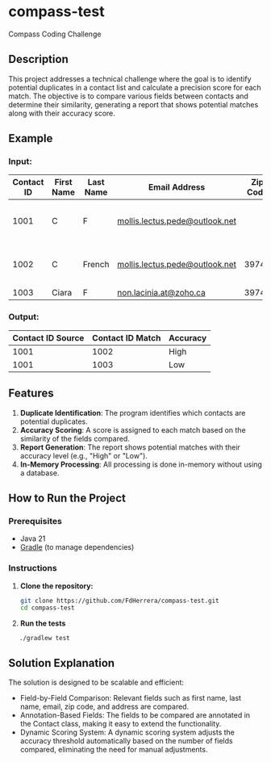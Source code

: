 # compass-test

Compass Coding Challenge

## Description

This project addresses a technical challenge where the goal is to identify potential duplicates in a contact list and
calculate a precision score for each match. The objective is to compare various fields between contacts and determine
their similarity, generating a report that shows potential matches along with their accuracy score.

## Example

### Input:

| Contact ID | First Name | Last Name | Email Address                  | Zip Code | Address              |
|------------|------------|-----------|--------------------------------|----------|----------------------|
| 1001       | C          | F         | mollis.lectus.pede@outlook.net |          | 449-6990 Tellus. Rd. |
| 1002       | C          | French    | mollis.lectus.pede@outlook.net | 39746    | 449-6990 Tellus. Rd. |
| 1003       | Ciara      | F         | non.lacinia.at@zoho.ca         | 39746    |                      |

### Output:

| Contact ID Source | Contact ID Match | Accuracy |
|-------------------|------------------|----------|
| 1001              | 1002             | High     |
| 1001              | 1003             | Low      |

## Features

1. **Duplicate Identification**: The program identifies which contacts are potential duplicates.
2. **Accuracy Scoring**: A score is assigned to each match based on the similarity of the fields compared.
3. **Report Generation**: The report shows potential matches with their accuracy level (e.g., "High" or "Low").
4. **In-Memory Processing**: All processing is done in-memory without using a database.

## How to Run the Project

### Prerequisites

- Java 21
- [Gradle](https://gradle.org/) (to manage dependencies)

### Instructions

1. **Clone the repository:**

   ```bash
   git clone https://github.com/FdHerrera/compass-test.git
   cd compass-test
   ```

2. **Run the tests**

```
   ./gradlew test
```

## Solution Explanation

The solution is designed to be scalable and efficient:

* Field-by-Field Comparison: Relevant fields such as first name, last name, email, zip code, and address are compared.
* Annotation-Based Fields: The fields to be compared are annotated in the Contact class, making it easy to extend the
  functionality.
* Dynamic Scoring System: A dynamic scoring system adjusts the accuracy threshold automatically based on the number of
  fields compared, eliminating the need for manual adjustments.

